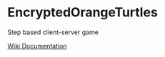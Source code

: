 # EncryptedOrangeTurtles
Step based client-server game


[Wiki Documentation](https://github.com/PlayingJavaTogether/EncryptedOrangeTurtles/wiki)
